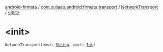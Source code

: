 [android-firmata](../../index.md) / [com.xujiaao.android.firmata.transport](../index.md) / [NetworkTransport](index.md) / [&lt;init&gt;](./-init-.md)

# &lt;init&gt;

`NetworkTransport(host: `[`String`](https://kotlinlang.org/api/latest/jvm/stdlib/kotlin/-string/index.html)`, port: `[`Int`](https://kotlinlang.org/api/latest/jvm/stdlib/kotlin/-int/index.html)`)`